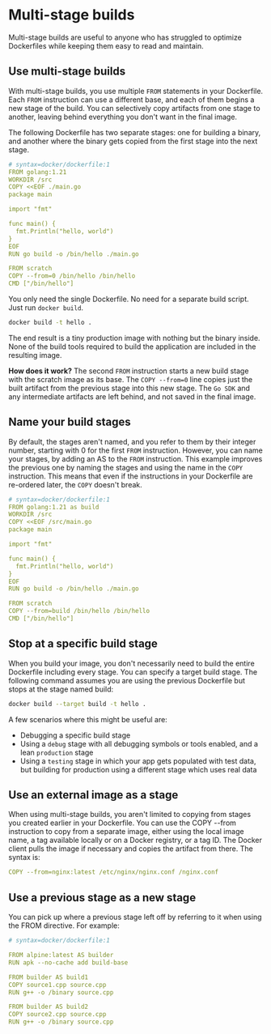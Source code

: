 # Multi-stage builds
Multi-stage builds are useful to anyone who has struggled to optimize Dockerfiles while keeping them easy to read and maintain.

## Use multi-stage builds
With multi-stage builds, you use multiple `FROM` statements in your Dockerfile. Each `FROM` instruction can use a different base, and each of them begins a new stage of the build. You can selectively copy artifacts from one stage to another, leaving behind everything you don't want in the final image.

The following Dockerfile has two separate stages: one for building a binary, and another where the binary gets copied from the first stage into the next stage.

```yaml
# syntax=docker/dockerfile:1
FROM golang:1.21
WORKDIR /src
COPY <<EOF ./main.go
package main

import "fmt"

func main() {
  fmt.Println("hello, world")
}
EOF
RUN go build -o /bin/hello ./main.go

FROM scratch
COPY --from=0 /bin/hello /bin/hello
CMD ["/bin/hello"]
```

You only need the single Dockerfile. No need for a separate build script. Just run `docker build`.

```sh
docker build -t hello .
```
The end result is a tiny production image with nothing but the binary inside. None of the build tools required to build the application are included in the resulting image.

**How does it work?**
The second `FROM` instruction starts a new build stage with the scratch image as its base. The `COPY --from=0` line copies just the built artifact from the previous stage into this new stage. The `Go SDK` and any intermediate artifacts are left behind, and not saved in the final image.

## Name your build stages
By default, the stages aren't named, and you refer to them by their integer number, starting with 0 for the first `FROM` instruction. However, you can name your stages, by adding an AS <NAME> to the `FROM` instruction. This example improves the previous one by naming the stages and using the name in the `COPY` instruction. This means that even if the instructions in your Dockerfile are re-ordered later, the `COPY` doesn't break.

```yaml
# syntax=docker/dockerfile:1
FROM golang:1.21 as build
WORKDIR /src
COPY <<EOF /src/main.go
package main

import "fmt"

func main() {
  fmt.Println("hello, world")
}
EOF
RUN go build -o /bin/hello ./main.go

FROM scratch
COPY --from=build /bin/hello /bin/hello
CMD ["/bin/hello"]
```

## Stop at a specific build stage
When you build your image, you don't necessarily need to build the entire Dockerfile including every stage. You can specify a target build stage. The following command assumes you are using the previous Dockerfile but stops at the stage named build:
```sh
docker build --target build -t hello .
```
A few scenarios where this might be useful are:

* Debugging a specific build stage
* Using a `debug` stage with all debugging symbols or tools enabled, and a lean `production` stage
* Using a `testing` stage in which your app gets populated with test data, but building for production using a different stage which uses real data

## Use an external image as a stage
When using multi-stage builds, you aren't limited to copying from stages you created earlier in your Dockerfile. You can use the COPY --from instruction to copy from a separate image, either using the local image name, a tag available locally or on a Docker registry, or a tag ID. The Docker client pulls the image if necessary and copies the artifact from there. The syntax is:

```yml
COPY --from=nginx:latest /etc/nginx/nginx.conf /nginx.conf
```

## Use a previous stage as a new stage
You can pick up where a previous stage left off by referring to it when using the FROM directive. For example:

```yml
# syntax=docker/dockerfile:1

FROM alpine:latest AS builder
RUN apk --no-cache add build-base

FROM builder AS build1
COPY source1.cpp source.cpp
RUN g++ -o /binary source.cpp

FROM builder AS build2
COPY source2.cpp source.cpp
RUN g++ -o /binary source.cpp
```
